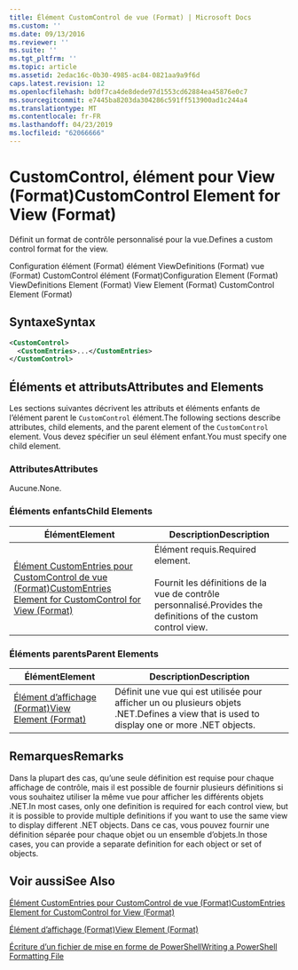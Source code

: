 ```yaml
---
title: Élément CustomControl de vue (Format) | Microsoft Docs
ms.custom: ''
ms.date: 09/13/2016
ms.reviewer: ''
ms.suite: ''
ms.tgt_pltfrm: ''
ms.topic: article
ms.assetid: 2edac16c-0b30-4985-ac84-0821aa9a9f6d
caps.latest.revision: 12
ms.openlocfilehash: bd0f7ca4de8dede97d1553cd62884ea45876e0c7
ms.sourcegitcommit: e7445ba8203da304286c591ff513900ad1c244a4
ms.translationtype: MT
ms.contentlocale: fr-FR
ms.lasthandoff: 04/23/2019
ms.locfileid: "62066666"
---
```

# <a name="customcontrol-element-for-view-format"></a><span data-ttu-id="04d30-102">CustomControl, élément pour View (Format)</span><span class="sxs-lookup"><span data-stu-id="04d30-102">CustomControl Element for View (Format)</span></span>

<span data-ttu-id="04d30-103">Définit un format de contrôle personnalisé pour la vue.</span><span class="sxs-lookup"><span data-stu-id="04d30-103">Defines a custom control format for the view.</span></span>

<span data-ttu-id="04d30-104">Configuration élément (Format) élément ViewDefinitions (Format) vue (Format) CustomControl élément (Format)</span><span class="sxs-lookup"><span data-stu-id="04d30-104">Configuration Element (Format) ViewDefinitions Element (Format) View Element (Format) CustomControl Element (Format)</span></span>

## <a name="syntax"></a><span data-ttu-id="04d30-105">Syntaxe</span><span class="sxs-lookup"><span data-stu-id="04d30-105">Syntax</span></span>

```xml
<CustomControl>
  <CustomEntries>...</CustomEntries>
</CustomControl>
```

## <a name="attributes-and-elements"></a><span data-ttu-id="04d30-106">Éléments et attributs</span><span class="sxs-lookup"><span data-stu-id="04d30-106">Attributes and Elements</span></span>

<span data-ttu-id="04d30-107">Les sections suivantes décrivent les attributs et éléments enfants de l’élément parent le `CustomControl` élément.</span><span class="sxs-lookup"><span data-stu-id="04d30-107">The following sections describe attributes, child elements, and the parent element of the `CustomControl` element.</span></span> <span data-ttu-id="04d30-108">Vous devez spécifier un seul élément enfant.</span><span class="sxs-lookup"><span data-stu-id="04d30-108">You must specify one child element.</span></span>

### <a name="attributes"></a><span data-ttu-id="04d30-109">Attributes</span><span class="sxs-lookup"><span data-stu-id="04d30-109">Attributes</span></span>

<span data-ttu-id="04d30-110">Aucune.</span><span class="sxs-lookup"><span data-stu-id="04d30-110">None.</span></span>

### <a name="child-elements"></a><span data-ttu-id="04d30-111">Éléments enfants</span><span class="sxs-lookup"><span data-stu-id="04d30-111">Child Elements</span></span>

|<span data-ttu-id="04d30-112">Élément</span><span class="sxs-lookup"><span data-stu-id="04d30-112">Element</span></span>|<span data-ttu-id="04d30-113">Description</span><span class="sxs-lookup"><span data-stu-id="04d30-113">Description</span></span>|
|-------------|-----------------|
|[<span data-ttu-id="04d30-114">Élément CustomEntries pour CustomControl de vue (Format)</span><span class="sxs-lookup"><span data-stu-id="04d30-114">CustomEntries Element for CustomControl for View (Format)</span></span>](./customentries-element-for-customcontrol-for-view-format.md)|<span data-ttu-id="04d30-115">Élément requis.</span><span class="sxs-lookup"><span data-stu-id="04d30-115">Required element.</span></span><br /><br /> <span data-ttu-id="04d30-116">Fournit les définitions de la vue de contrôle personnalisé.</span><span class="sxs-lookup"><span data-stu-id="04d30-116">Provides the definitions of the custom control view.</span></span>|

### <a name="parent-elements"></a><span data-ttu-id="04d30-117">Éléments parents</span><span class="sxs-lookup"><span data-stu-id="04d30-117">Parent Elements</span></span>

|<span data-ttu-id="04d30-118">Élément</span><span class="sxs-lookup"><span data-stu-id="04d30-118">Element</span></span>|<span data-ttu-id="04d30-119">Description</span><span class="sxs-lookup"><span data-stu-id="04d30-119">Description</span></span>|
|-------------|-----------------|
|[<span data-ttu-id="04d30-120">Élément d’affichage (Format)</span><span class="sxs-lookup"><span data-stu-id="04d30-120">View Element (Format)</span></span>](./view-element-format.md)|<span data-ttu-id="04d30-121">Définit une vue qui est utilisée pour afficher un ou plusieurs objets .NET.</span><span class="sxs-lookup"><span data-stu-id="04d30-121">Defines a view that is used to display one or more .NET objects.</span></span>|

## <a name="remarks"></a><span data-ttu-id="04d30-122">Remarques</span><span class="sxs-lookup"><span data-stu-id="04d30-122">Remarks</span></span>

<span data-ttu-id="04d30-123">Dans la plupart des cas, qu’une seule définition est requise pour chaque affichage de contrôle, mais il est possible de fournir plusieurs définitions si vous souhaitez utiliser la même vue pour afficher les différents objets .NET.</span><span class="sxs-lookup"><span data-stu-id="04d30-123">In most cases, only one definition is required for each control view, but it is possible to provide multiple definitions if you want to use the same view to display different .NET objects.</span></span> <span data-ttu-id="04d30-124">Dans ce cas, vous pouvez fournir une définition séparée pour chaque objet ou un ensemble d’objets.</span><span class="sxs-lookup"><span data-stu-id="04d30-124">In those cases, you can provide a separate definition for each object or set of objects.</span></span>

## <a name="see-also"></a><span data-ttu-id="04d30-125">Voir aussi</span><span class="sxs-lookup"><span data-stu-id="04d30-125">See Also</span></span>

[<span data-ttu-id="04d30-126">Élément CustomEntries pour CustomControl de vue (Format)</span><span class="sxs-lookup"><span data-stu-id="04d30-126">CustomEntries Element for CustomControl for View (Format)</span></span>](./customentries-element-for-customcontrol-for-view-format.md)

[<span data-ttu-id="04d30-127">Élément d’affichage (Format)</span><span class="sxs-lookup"><span data-stu-id="04d30-127">View Element (Format)</span></span>](./view-element-format.md)

[<span data-ttu-id="04d30-128">Écriture d’un fichier de mise en forme de PowerShell</span><span class="sxs-lookup"><span data-stu-id="04d30-128">Writing a PowerShell Formatting File</span></span>](./writing-a-powershell-formatting-file.md)
